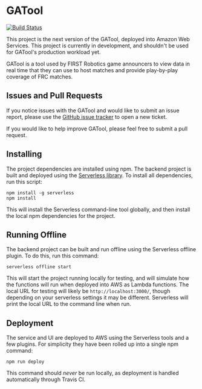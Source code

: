 # GATool

[![Build Status](https://travis-ci.org/arthurlockman/gatool-next.svg?branch=master)](https://travis-ci.org/arthurlockman/gatool-next)

This project is the next version of the GATool, deployed into Amazon Web Services. This project is currently in development, and shouldn't be used for GATool's production workload yet.

GATool is a tool used by FIRST Robotics game announcers to view data in real time that they can use to host matches and provide play-by-play coverage of FRC matches.

## Issues and Pull Requests

If you notice issues with the GATool and would like to submit an issue report, please use the [GitHub issue tracker](https://github.com/arthurlockman/gatool-next/issues/new) to open a new ticket.

If you would like to help improve GATool, please feel free to submit a pull request.

## Installing

The project dependencies are installed using npm. The backend project is built and deployed using the [Serverless library](https://serverless.com). To install all dependencies, run this script:

    npm install -g serverless
    npm install

This will install the Serverless command-line tool globally, and then install the local npm dependencies for the project.

## Running Offline

The backend project can be built and run offline using the Serverless offline plugin. To do this, run this command:

    serverless offline start

This will start the project running locally for testing, and will simulate how the functions will run when deployed into AWS as Lambda functions. The local URL for testing will likely be `http://localhost:3000/`, though depending on your serverless settings it may be different. Serverless will print the local URL to the command line when run.

## Deployment

The service and UI are deployed to AWS using the Serverless tools and a few plugins. For simplicity they have been rolled up into a single npm command:

    npm run deploy

This command should *never* be run locally, as deployment is handled automatically through Travis CI.
